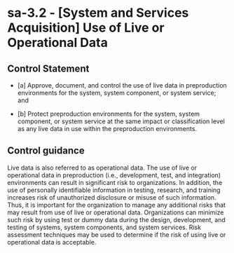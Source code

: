 # sa-3.2 - \[System and Services Acquisition\] Use of Live or Operational Data

## Control Statement

- \[a\] Approve, document, and control the use of live data in preproduction environments for the system, system component, or system service; and

- \[b\] Protect preproduction environments for the system, system component, or system service at the same impact or classification level as any live data in use within the preproduction environments.

## Control guidance

Live data is also referred to as operational data. The use of live or operational data in preproduction (i.e., development, test, and integration) environments can result in significant risk to organizations. In addition, the use of personally identifiable information in testing, research, and training increases risk of unauthorized disclosure or misuse of such information. Thus, it is important for the organization to manage any additional risks that may result from use of live or operational data. Organizations can minimize such risk by using test or dummy data during the design, development, and testing of systems, system components, and system services. Risk assessment techniques may be used to determine if the risk of using live or operational data is acceptable.
